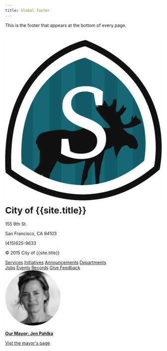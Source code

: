 ```yaml
---
title: Global footer
---
```


This is the footer that appears at the bottom of every page.

<div class="preview">
  <footer class="global-footer">
    <div class="grid-box">
      <div class="grid-item width-one-fourth">
        <h1 class="global-footer-title h3"><img class="header-icon-large" src="/media/images/springfield_logo.png"/>City of {{site.title}}</h1>
        <div class="address">
          <p>155 9th St.</p>
          <p>San Francisco, CA 94103</p>
          <p>(415)625-9633</p>
        </div>
        <p>© 2015 City of {{site.title}}</p>
      </div>
      <div class="grid-item width-one-third shift-one-twelfth">
        <div class="global-footer-social bar-menu">
          <a class="menu-item" href="#"><span class="fa fa-facebook-official"></span></a>   
          <a class="menu-item" href="#"><span class="fa fa-twitter"></span></a>
          <a class="menu-item" href="#"><span class="fa fa-envelope"></span></a>
        </div>
        <div class="global-footer-nav grid-box">
          <div class="menu grid-item width-one-half">
            <a href="" class="menu-item">Services</a>      
            <a href="" class="menu-item">Initiatives</a>
            <a href="" class="menu-item">Announcements</a>
            <a href="" class="menu-item">Departments</a>
          </div>
          <div class="menu grid-item width-one-half">
            <a href="" class="menu-item">Jobs</a>
            <a href="" class="menu-item">Events</a>
            <a href="" class="menu-item">Records</a>
            <a href="" class="menu-item">Give Feedback</a>
          </div>
        </div>
      </div>
      <div class="global-footer-mayor width-one-fourth shift-one-twelfth">
        <a href="#" class="menu-item">
          <img class="global-footer-mayor-image" src="/media/images/mayor.png" alt="Portrait of the mayor">
          <p><b>Our Mayor: Jen Pahlka</b></p>
          <p>Vist the mayor's page</p>
        </a>
      </div>
    </div>
  </footer>
</div>
